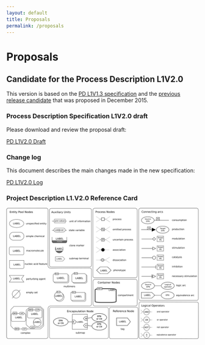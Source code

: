 ```yaml
---
layout: default
title: Proposals
permalink: /proposals
---
```


# Proposals

## Candidate for the Process Description L1V2.0

This version is based on the [PD L1V1.3 specification](.downloads/proposals/PD_L1V3.pdf) and the [previous release candidate](.downloads/proposals/PD_L1V2.RC_2015_12.pdf) that was proposed in December 2015.

### Process Description Specification L1V2.0 draft

Please download and review the proposal draft:

[PD L1V2.0 Draft](./downloads/proposals/PD_L1V2.0.Draft.pdf)

### Change log

This document describes the main changes made in the new specification:

[PD L1V2.0 Log](./downloads/proposals/PD_L1V2.0.Log.pdf)

### Project Description L1.V2.0 Reference Card

![](./downloads/proposals/PD_L1V2.0.png)
